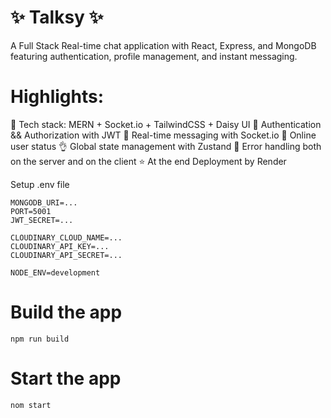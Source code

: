 # ✨ Talksy ✨
A Full Stack Real-time chat application with React, Express, and MongoDB featuring authentication, profile management, and instant messaging.

# Highlights:

🌟 Tech stack: MERN + Socket.io + TailwindCSS + Daisy UI
🎃 Authentication && Authorization with JWT
👾 Real-time messaging with Socket.io
🚀 Online user status
👌 Global state management with Zustand
🐞 Error handling both on the server and on the client
⭐ At the end Deployment by Render

Setup .env file
```
MONGODB_URI=...
PORT=5001
JWT_SECRET=...

CLOUDINARY_CLOUD_NAME=...
CLOUDINARY_API_KEY=...
CLOUDINARY_API_SECRET=...

NODE_ENV=development
```
# Build the app
```
npm run build
```
# Start the app
```
nom start
```
